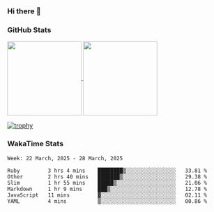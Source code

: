 ### Hi there 👋

### GitHub Stats

<a href="https://github.com/anuraghazra/github-readme-stats">
  <img align="center" height="170px" src="https://github-readme-stats.vercel.app/api/top-langs/?username=tksfjt1024&layout=compact&count_private=true&show_icons=true&show_icons=true&theme=graywhite" />
</a>
<a href="https://github.com/anuraghazra/github-readme-stats">
  <img align="center" height="170px" src="https://github-readme-stats.vercel.app/api?username=tksfjt1024&count_private=true&show_icons=true&show_icons=true&theme=graywhite" />
</a>

[![trophy](https://github-profile-trophy.vercel.app/?username=tksfjt1024)](https://github.com/ryo-ma/github-profile-trophy)

### WakaTime Stats

<!--START_SECTION:waka-->
```text
Week: 22 March, 2025 - 28 March, 2025

Ruby         3 hrs 4 mins    ████████▒░░░░░░░░░░░░░░░░   33.81 % 
Other        2 hrs 40 mins   ███████▒░░░░░░░░░░░░░░░░░   29.38 % 
Slim         1 hr 55 mins    █████▒░░░░░░░░░░░░░░░░░░░   21.06 % 
Markdown     1 hr 9 mins     ███▒░░░░░░░░░░░░░░░░░░░░░   12.78 % 
JavaScript   11 mins         ▓░░░░░░░░░░░░░░░░░░░░░░░░   02.11 % 
YAML         4 mins          ▒░░░░░░░░░░░░░░░░░░░░░░░░   00.86 % 
```
<!--END_SECTION:waka-->
